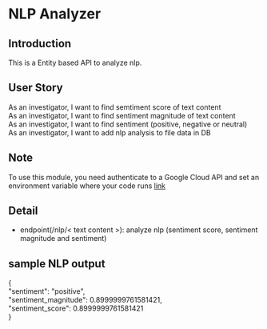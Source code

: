 # NLP Analyzer
## Introduction 
This is a Entity based API to analyze nlp.

## User Story 
As an investigator, I want to find semtiment score of text content <br/>
As an investigator, I want to find sentiment magnitude of text content <br/>
As an investigator, I want to find sentiment (positive, negative or neutral) <br/>
As an investigator, I want to add nlp analysis to file data in DB <br/>

## Note
To use this module, you need authenticate to a Google Cloud API and set an environment variable where your code runs
[link](https://cloud.google.com/docs/authentication/getting-started)

## Detail
- endpoint(/nlp/< text content >): analyze nlp (sentiment score, sentiment magnitude and sentiment)

## sample NLP output
{  
  "sentiment": "positive",   
  "sentiment_magnitude": 0.8999999761581421,   
  "sentiment_score": 0.8999999761581421  
}  

